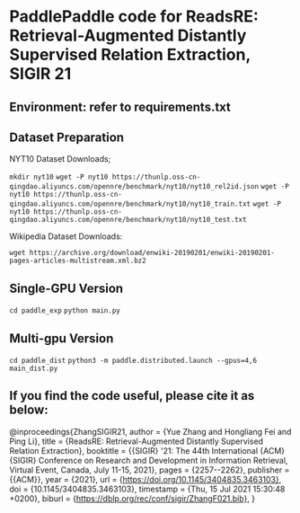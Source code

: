 # PaddlePaddle code for ReadsRE: Retrieval-Augmented Distantly Supervised Relation Extraction, SIGIR 21

## Environment: refer to requirements.txt

## Dataset Preparation

NYT10 Dataset Downloads;

`mkdir nyt10`
`wget -P nyt10 https://thunlp.oss-cn-qingdao.aliyuncs.com/opennre/benchmark/nyt10/nyt10_rel2id.json`
`wget -P nyt10 https://thunlp.oss-cn-qingdao.aliyuncs.com/opennre/benchmark/nyt10/nyt10_train.txt`
`wget -P nyt10 https://thunlp.oss-cn-qingdao.aliyuncs.com/opennre/benchmark/nyt10/nyt10_test.txt`

Wikipedia Dataset Downloads:

`wget https://archive.org/download/enwiki-20190201/enwiki-20190201-pages-articles-multistream.xml.bz2`


## Single-GPU Version

`cd paddle_exp`
`python main.py`


## Multi-gpu Version

`cd paddle_dist`
`python3 -m paddle.distributed.launch --gpus=4,6 main_dist.py`



## If you find the code useful, please cite it as below:

@inproceedings{ZhangSIGIR21,
  author    = {Yue Zhang and Hongliang Fei and Ping Li},
  title     = {ReadsRE: Retrieval-Augmented Distantly Supervised Relation Extraction},
  booktitle = {{SIGIR} '21: The 44th International {ACM} {SIGIR} Conference on Research
               and Development in Information Retrieval, Virtual Event, Canada, July
               11-15, 2021},
  pages     = {2257--2262},
  publisher = {{ACM}},
  year      = {2021},
  url       = {https://doi.org/10.1145/3404835.3463103},
  doi       = {10.1145/3404835.3463103},
  timestamp = {Thu, 15 Jul 2021 15:30:48 +0200},
  biburl    = {https://dblp.org/rec/conf/sigir/ZhangF021.bib},
}
